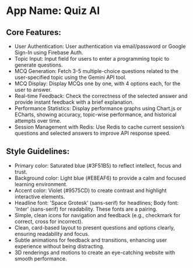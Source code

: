# **App Name**: Quiz AI

## Core Features:

- User Authentication: User authentication via email/password or Google Sign-In using Firebase Auth.
- Topic Input: Input field for users to enter a programming topic to generate questions.
- MCQ Generation: Fetch 3-5 multiple-choice questions related to the user-specified topic using the Gemini API tool.
- MCQ Display: Display MCQs one by one, with 4 options each, for the user to answer.
- Real-time Feedback: Check the correctness of the selected answer and provide instant feedback with a brief explanation.
- Performance Statistics: Display performance graphs using Chart.js or ECharts, showing accuracy, topic-wise performance, and historical attempts over time.
- Session Management with Redis: Use Redis to cache current session’s questions and selected answers to improve API response speed.

## Style Guidelines:

- Primary color: Saturated blue (#3F51B5) to reflect intellect, focus and trust.
- Background color: Light blue (#E8EAF6) to provide a calm and focused learning environment.
- Accent color: Violet (#9575CD) to create contrast and highlight interactive elements.
- Headline font: 'Space Grotesk' (sans-serif) for headlines; Body font: 'Inter' (sans-serif) for readability. These fonts are a pairing.
- Simple, clean icons for navigation and feedback (e.g., checkmark for correct, cross for incorrect).
- Clean, card-based layout to present questions and options clearly, ensuring readability and focus.
- Subtle animations for feedback and transitions, enhancing user experience without being distracting.
- 3D renderings and motions to create an eye-catching website with smooth performance.